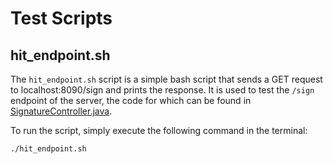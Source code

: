 # Test Scripts

## hit_endpoint.sh
The `hit_endpoint.sh` script is a simple bash script that sends a GET request to localhost:8090/sign and prints the response. It is used to test the `/sign` endpoint of the server, the code for which can be found in [SignatureController.java](../src/main/java/us/dot/its/jpo/sec/controllers/SignatureController.java).

To run the script, simply execute the following command in the terminal:
```bash
./hit_endpoint.sh
```

